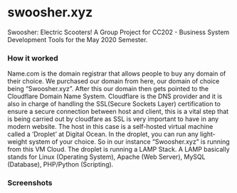 # swoosher.xyz
Swoosher: Electric Scooters! A Group Project for CC202 - Business System Development Tools for the May 2020 Semester. 


### How it worked
Name.com is the domain registrar that allows people to buy any domain of their choice. We purchased our domain from here, our domain of choice being “Swoosher.xyz”. After this our domain then gets pointed to the Cloudflare Domain Name System. Cloudflare is the DNS provider and it is also in charge of handling the SSL(Secure Sockets Layer) certification to ensure a secure connection between host and client, this is a vital step that is being carried out by cloudfare as SSL is very important to have in any modern website. The host in this case is a self-hosted virtual machine called a ‘Droplet’ at Digital Ocean. In the droplet, you can run any light-weight system of your choice. So in our instance “Swoosher.xyz” is running from this VM Cloud. The droplet is running a LAMP Stack. A LAMP basically stands for Linux (Operating System), Apache (Web Server), MySQL (Database), PHP/Python (Scripting).


### Screenshots
